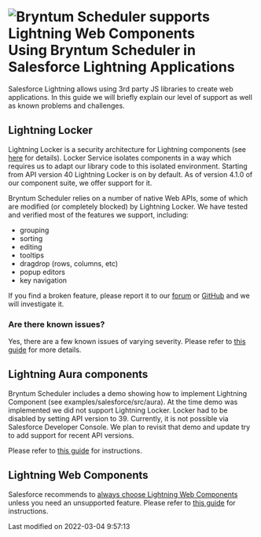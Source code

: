 <h1 class="title-with-image">
<img src="Core/logo/salesforce.svg" alt="Bryntum Scheduler supports Lightning Web Components"/>
Using Bryntum Scheduler in Salesforce Lightning Applications
</h1>

Salesforce Lightning allows using 3rd party JS libraries to create web applications. In this guide we will briefly
explain our level of support as well as known problems and challenges.

## Lightning Locker

Lightning Locker is a security architecture for Lightning components (see
[here](https://developer.salesforce.com/docs/atlas.en-us.lightning.meta/lightning/security_code.htm)
for details). Locker Service isolates components in a way which requires us to adapt our library code to this isolated environment.
Starting from API version 40 Lightning Locker is on by default. As of version 4.1.0 of our component suite, we 
offer support for it.

Bryntum Scheduler relies on a number of native Web APIs, some of which are modified (or completely blocked) by Lightning Locker.
We have tested and verified most of the features we support, including:
 - grouping
 - sorting
 - editing
 - tooltips
 - dragdrop (rows, columns, etc)
 - popup editors
 - key navigation

If you find a broken feature, please report it to our [forum](https://bryntum.com/forum/)
or [GitHub](https://github.com/bryntum/support/issues) and we will investigate it.

### Are there known issues?

Yes, there are a few known issues of varying severity. Please refer to [this guide](#Scheduler/guides/integration/salesforce/lwc.md#lightninglocker)
for more details.

## Lightning Aura components

Bryntum Scheduler includes a demo showing how to implement Lightning Component (see examples/salesforce/src/aura). At 
the time demo was implemented we did not support Lightning Locker. Locker had to be disabled by setting API version to 39.
Currently, it is not possible via Salesforce Developer Console. We plan to revisit that demo and update try to add support
for recent API versions.

Please refer to [this guide](#Scheduler/guides/integration/salesforce/aura.md) for instructions.

## Lightning Web Components

Salesforce recommends to
[always choose Lightning Web Components](https://developer.salesforce.com/docs/component-library/documentation/en/lwc/lwc.get_started_lwc_or_aura)
unless you need an unsupported feature. Please refer to [this guide](#Scheduler/guides/integration/salesforce/lwc.md)
for instructions.



<p class="last-modified">Last modified on 2022-03-04 9:57:13</p>
